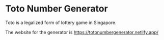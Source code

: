 # Toto Number Generator
Toto is a legalized form of lottery game in Singapore.

The website for the generator is https://totonumbergenerator.netlify.app/

